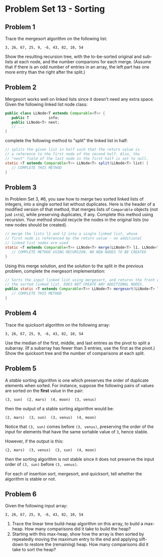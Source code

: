 # Problem Set 13 - Sorting

## Problem 1

Trace the mergesort algorithm on the following list:

```
3, 26, 67, 25, 9, -6, 43, 82, 10, 54
```

Show the resulting recursion tree, with the to-be-sorted original and sub-lists at each node, and the number comparions for each merge. (Assume that if there is an odd number of entries in an array, the left part has one more entry than the right after the split.)

## Problem 2

Mergesort works well on linked lists since it doesn't need any extra space. Given the following linked list node class:

```java
public class LLNode<T extends Comparable<T>> {
   public T         info;
   public LLNode<T> next;
   // ...
}
```

complete the following method to "split" the linked list in half:

```java
// splits the given list in half such that the return value is
// a reference to the first node of the second half. Also, the
// "next" field of the last node in the first half is set to null.
static <T extends Comparable<T>> LLNode<T> split(LLNode<T> list) {
   // COMPLETE THIS METHOD
}
```

## Problem 3

In Problem Set 3, #6, you saw how to merge two sorted linked lists of integers, into a single sorted list without duplicates. Here is the header of a modified version of that method, that merges lists of `Comparable` objects (not just `int`s), while preserving duplicates, if any. Complete this method using recursion. Your method should recycle the nodes in the original lists (no new nodes should be created).

```java
// merge the lists l1 and l2 into a single linked list, whose
// first node is referenced by the return value - no additional
// linked list nodes are used
static <T extends Comparable<T>> LLNode<T> merge(LLNode<T> l1, LLNode<T> l2) {
   // COMPLETE METHOD USING RECURSION, NO NEW NODES TO BE CREATED
}
```

Using this merge solution, and the solution to the split in the previous problem, complete the mergesort implementation:

```java
// Sorts the input linked list using mergesort, and returns the front of
// the sorted linked list. DOES NOT CREATE ANY ADDITIONAL NODES.
public static <T extends Comparable<T>> LLNode<T> mergesort(LLNode<T> list) {
   // COMPLETE THIS METHOD
}
```

## Problem 4

Trace the quicksort algorithm on the following array:

```
3, 26, 67, 25, 9, -6, 43, 82, 10, 54
```

Use the median of the first, middle, and last entries as the pivot to split a subarray. (If a subarray has fewer than 3 entries, use the first as the pivot.) Show the quicksort tree and the number of comparisons at each split.

## Problem 5

A _stable_ sorting algorithm is one which preserves the order of duplicate elements when sorted. For instance, suppose the following pairs of values are sorted on the **first** value in the pair:

```
(3, sun)  (2, mars)  (4, moon)  (3, venus)
```

then the output of a stable sorting algorithm would be:

```
(2, mars)  (3, sun)  (3, venus)  (4, moon)
```

Notice that `(3, sun)` comes before `(3, venus)`, preserving the order of the input for elements that have the same sortable value of `3`, hence stable.

However, if the output is this:

```
(2, mars)  (3, venus)  (3, sun)  (4, moon)
```

then the sorting algorithm is not stable since it does not preserve the input order of `(3, sun)` before `(3, venus)`.

For each of insertion sort, mergesort, and quicksort, tell whether the algorithm is stable or not.

## Problem 6

Given the following input array:

```
3, 26, 67, 25, 9, -6, 43, 82, 10, 54
```

1. Trace the linear time build-heap algorithm on this array, to build a max-heap. How many comparisons did it take to build the heap?
2. Starting with this max-heap, show how the array is then sorted by repeatedly moving the maximum entry to the end and applying sift-down to restore the (remaining) heap. How many comparisons did it take to sort the heap?
